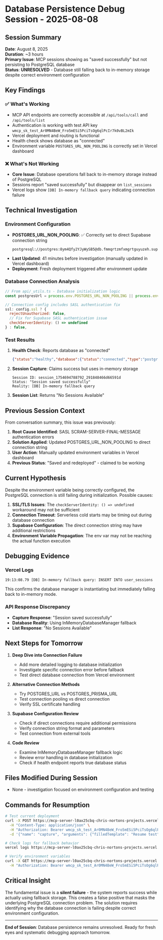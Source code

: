 # Database Persistence Debug Session - 2025-08-08

## Session Summary

**Date**: August 8, 2025  
**Duration**: ~3 hours  
**Primary Issue**: MCP sessions showing as "saved successfully" but not persisting to PostgreSQL database  
**Status**: **UNRESOLVED** - Database still falling back to in-memory storage despite correct environment configuration

## Key Findings

### ✅ What's Working
- MCP API endpoints are correctly accessible at `/api/tools/call` and `/api/tools/list`
- Authentication is working with test API key `wmcp_sk_test_Ar0MN4BeW_Fro5mESi5PciTsOg6qlPcIr7k0vBL2mIk`
- Vercel deployment and routing is functional
- Health check shows database as "connected"
- Environment variable `POSTGRES_URL_NON_POOLING` is correctly set in Vercel dashboard

### ❌ What's Not Working
- **Core Issue**: Database operations fall back to in-memory storage instead of PostgreSQL
- Sessions report "saved successfully" but disappear on `list_sessions`
- Vercel logs show `[DB] In-memory fallback query` indicating connection failure

## Technical Investigation

### Environment Configuration
- **POSTGRES_URL_NON_POOLING**: ✅ Correctly set to direct Supabase connection string
  ```
  postgresql://postgres:8ym4Qfy2YJyWySB5@db.fmmqrtzmfxmgrtguyuzeh.supabase.co:5432/postgres
  ```
- **Last Updated**: 41 minutes before investigation (manually updated in Vercel dashboard)
- **Deployment**: Fresh deployment triggered after environment update

### Database Connection Analysis
```javascript
// From api/_utils.ts - Database initialization logic
const postgresUrl = process.env.POSTGRES_URL_NON_POOLING || process.env.POSTGRES_URL || process.env.POSTGRES_PRISMA_URL;

// Connection config includes SASL authentication fix
ssl: config.ssl ? { 
  rejectUnauthorized: false,
  // Fix for Supabase SASL authentication issue
  checkServerIdentity: () => undefined 
} : false,
```

### Test Results
1. **Health Check**: Reports database as "connected"
   ```json
   {"status":"healthy","database":{"status":"connected","type":"postgresql"}}
   ```

2. **Session Capture**: Claims success but uses in-memory storage
   ```
   Session ID: session_1754694788792_291848466d66591d
   Status: "Session saved successfully"
   Reality: [DB] In-memory fallback query
   ```

3. **Session List**: Returns "No Sessions Available"

## Previous Session Context

From conversation summary, this issue was previously:
1. **Root Cause Identified**: SASL SCRAM-SERVER-FINAL-MESSAGE authentication errors
2. **Solution Applied**: Updated POSTGRES_URL_NON_POOLING to direct connection string
3. **User Action**: Manually updated environment variables in Vercel dashboard
4. **Previous Status**: "Saved and redeployed" - claimed to be working

## Current Hypothesis

Despite the environment variable being correctly configured, the PostgreSQL connection is still failing during initialization. Possible causes:

1. **SSL/TLS Issues**: The `checkServerIdentity: () => undefined` workaround may not be sufficient
2. **Connection Timeout**: Serverless cold starts may be timing out during database connection
3. **Supabase Configuration**: The direct connection string may have additional restrictions
4. **Environment Variable Propagation**: The env var may not be reaching the actual function execution

## Debugging Evidence

### Vercel Logs
```
19:13:08.79 [DB] In-memory fallback query: INSERT INTO user_sessions
```
This confirms the database manager is instantiating but immediately falling back to in-memory mode.

### API Response Discrepancy
- **Capture Response**: "Session saved successfully" 
- **Database Reality**: Using InMemoryDatabaseManager fallback
- **List Response**: "No Sessions Available"

## Next Steps for Tomorrow

1. **Deep Dive into Connection Failure**
   - Add more detailed logging to database initialization
   - Investigate specific connection error before fallback
   - Test direct database connection from Vercel environment

2. **Alternative Connection Methods**
   - Try POSTGRES_URL vs POSTGRES_PRISMA_URL
   - Test connection pooling vs direct connection
   - Verify SSL certificate handling

3. **Supabase Configuration Review**
   - Check if direct connections require additional permissions
   - Verify connection string format and parameters
   - Test connection from external tools

4. **Code Review**
   - Examine InMemoryDatabaseManager fallback logic
   - Review error handling in database initialization
   - Check if health endpoint reports true database status

## Files Modified During Session
- None - investigation focused on environment configuration and testing

## Commands for Resumption
```bash
# Test current deployment
curl -X POST https://mcp-server-l0ax25cbq-chris-nortons-projects.vercel.app/api/tools/call \
  -H "Content-Type: application/json" \
  -H "Authorization: Bearer wmcp_sk_test_Ar0MN4BeW_Fro5mESi5PciTsOg6qlPcIr7k0vBL2mIk" \
  -d '{"name": "capture", "arguments": {"filledTemplate": "Resume test"}}'

# Check logs for fallback behavior  
vercel logs https://mcp-server-l0ax25cbq-chris-nortons-projects.vercel.app

# Verify environment variables
curl -X GET https://mcp-server-l0ax25cbq-chris-nortons-projects.vercel.app/api/debug-env \
  -H "Authorization: Bearer wmcp_sk_test_Ar0MN4BeW_Fro5mESi5PciTsOg6qlPcIr7k0vBL2mIk"
```

## Critical Insight
The fundamental issue is a **silent failure** - the system reports success while actually using fallback storage. This creates a false positive that masks the underlying PostgreSQL connection problem. The solution requires identifying why the database connection is failing despite correct environment configuration.

---

**End of Session**: Database persistence remains unresolved. Ready for fresh eyes and systematic debugging approach tomorrow.